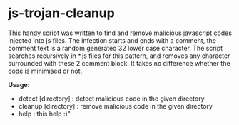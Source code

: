 # js-trojan-cleanup
This handy script was written to find and remove malicious javascript codes injected into js files. The infection starts and ends with a comment, the comment text is a random generated 32 lower case character. The script searches recursively in *.js files for this pattern, and removes any character surrounded with these 2 comment block. It takes no difference whether the code is minimised or not.

**Usage:**
- detect [directory] : detect malicious code in the given directory
- cleanup [directory] : remove malicious code in the given directory
- help : this help :)"


